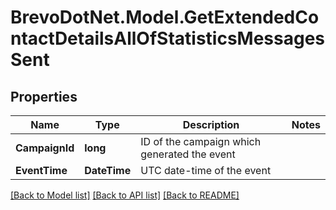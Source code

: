 # BrevoDotNet.Model.GetExtendedContactDetailsAllOfStatisticsMessagesSent

## Properties

Name | Type | Description | Notes
------------ | ------------- | ------------- | -------------
**CampaignId** | **long** | ID of the campaign which generated the event | 
**EventTime** | **DateTime** | UTC date-time of the event | 

[[Back to Model list]](../../README.md#documentation-for-models) [[Back to API list]](../../README.md#documentation-for-api-endpoints) [[Back to README]](../../README.md)

